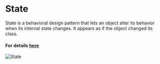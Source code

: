 # State
State is a behavioral design pattern that lets an object alter its behavior when its internal state changes. It appears as if the object changed its class.
#### For details [here](https://refactoring.guru/design-patterns)
![State](https://refactoring.guru/images/patterns/content/state/state-en.png)
